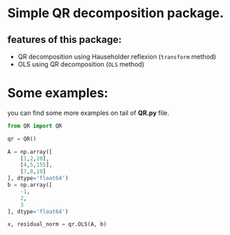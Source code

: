 # Simple QR decomposition package.

## features of this package:
* QR decomposition using Hauseholder reflexion (`transform` method)
* OLS using QR decomposition (`OLS` method)

# Some examples:

you can find some more examples on tail of **QR.py** file.

```python
from QR import QR

qr = QR()

A = np.array([
    [1,2,20],
    [4,5,155],
    [7,8,10]
], dtype='float64')
b = np.array([
    -1,
    2,
    3
], dtype='float64')

x, residual_norm = qr.OLS(A, b)
```
